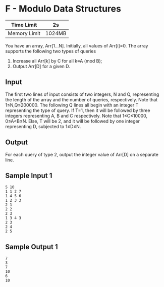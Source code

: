 # F - Modulo Data Structures

| Time Limit   | 2s     |
|--------------|--------|
| Memory Limit | 1024MB |

You have an array, Arr[1...N]. Initially, all values of Arr[i]=0. The array supports the following two types of queries
1. Increase all Arr[k] by C for all k≡A (mod B);
2. Output Arr[D] for a given D.

## Input

The first two lines of input consists of two integers, N and Q, representing the length of the array and the number of queries, respectively. Note that 1≤N,Q≤200000. The following Q lines all begin with an integer T representing the type of query. If T=1, then it will be followed by three integers representing A, B and C respectively. Note that 1≤C≤10000, 0≤A<B≤N. Else, T will be 2, and it will be followed by one integer representing D, subjected to 1≤D≤N.

## Output

For each query of type 2, output the integer value of Arr[D] on a separate line.

## Sample Input 1

	5 10
	1 1 2 7
	1 4 5 6
	1 2 3 3
	2 1
	2 2
	2 3
	1 3 4 3
	2 3
	2 4
	2 5


## Sample Output 1

	7
	3
	7
	10
	6
	10


